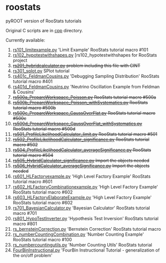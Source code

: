 # roostats
pyROOT version of RooStats tutorials

Original C scripts are in [cpp](cpp) directory.

Currently available:

1. [rs101_limitexample.py](rs101_limitexample.py) 'Limit Example' RooStats tutorial macro #101
2. [rs102_hypotestwithshapes.py](rs102_hypotestwithshapes.py) [rs102_hypotestwithshapes for RooStats project
3. ~~[rs201_hybridcalculator.py](rs201_hybridcalculator.py) problem including this file with CINT~~
4. [rs301_splot.py](rs301_splot.py) SPlot tutorial
5. [rs401c_FeldmanCousins.py](rs401c_FeldmanCousins.py) 'Debugging Sampling Distribution' RooStats tutorial macro #401
6. [rs401d_FeldmanCousins.py](rs401d_FeldmanCousins.py) 'Neutrino Oscillation Example from Feldman & Cousins'
7. ~~[rs500a_PrepareWorkspace_Poisson.py](rs500a_PrepareWorkspace_Poisson.py) RooStats tutorial macro #500a~~
8. ~~[rs500b_PrepareWorkspace_Poisson_withSystematics.py](rs500b_PrepareWorkspace_Poisson_withSystematics.py) RooStats tutorial macro #500b~~
9. ~~[rs500c_PrepareWorkspace_GaussOverFlat.py](rs500c_PrepareWorkspace_GaussOverFlat.py) RooStats tutorial macro #500c~~
10. ~~[rs500d_PrepareWorkspace_GaussOverFlat_withSystematics.py](rs500d_PrepareWorkspace_GaussOverFlat_withSystematics.py) RooStats tutorial macro #500d~~
11. ~~[rs501_ProfileLikelihoodCalculator_limit.py](rs501_ProfileLikelihoodCalculator_limit.py) RooStats tutorial macro #501~~
12. ~~[rs502_ProfileLikelihoodCalculator_significance.py](rs502_ProfileLikelihoodCalculator_significance.py) RooStats tutorial macro #502~~
13. ~~[rs504_ProfileLikelihoodCalculator_averageSignificance.py](rs504_ProfileLikelihoodCalculator_averageSignificance.py) RooStats tutorial macro #504~~
14. ~~[rs505_HybridCalculator_significance.py](rs505_HybridCalculator_significance.py) Import the objects needed~~
15. ~~[rs506_HybridCalculator_averageSignificance.py](rs506_HybridCalculator_averageSignificance.py) Import the objects needed~~
16. [rs601_HLFactoryexample.py](rs601_HLFactoryexample.py) 'High Level Factory Example' RooStats tutorial macro #601
17. [rs602_HLFactoryCombinationexample.py](rs602_HLFactoryCombinationexample.py) 'High Level Factory Example' RooStats tutorial macro #602
18. [rs603_HLFactoryElaborateExample.py](rs603_HLFactoryElaborateExample.py) 'High Level Factory Example' RooStats tutorial macro #602
19. [rs701_BayesianCalculator.py](rs701_BayesianCalculator.py) 'Bayesian Calculator' RooStats tutorial macro #701
20. [rs801_HypoTestInverter.py](rs801_HypoTestInverter.py) 'Hypothesis Test Inversion' RooStats tutorial macro #801
21. [rs_bernsteinCorrection.py](rs_bernsteinCorrection.py) 'Bernstein Correction' RooStats tutorial macro
22. [rs_numberCountingCombination.py](rs_numberCountingCombination.py) 'Number Counting Example' RooStats tutorial macro #100
23. [rs_numbercountingutils.py](rs_numbercountingutils.py) 'Number Counting Utils' RooStats tutorial
24. [FourBinInstructional.py](FourBinInstructional.py) 'FourBin Instructional Tutorial - generalization of the on/off problem'
